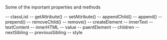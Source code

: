 Some of the inportant properties and methods

-- classList
-- getAttribute()
-- setAttribute()
-- appendChild()
-- append()
-- prepend()
-- removeChild()
-- remove()
-- createElement
-- innerText
-- textContent
-- innerHTML
-- value
-- paentElement
-- children
-- nextSibling
-- previousSibling
-- style